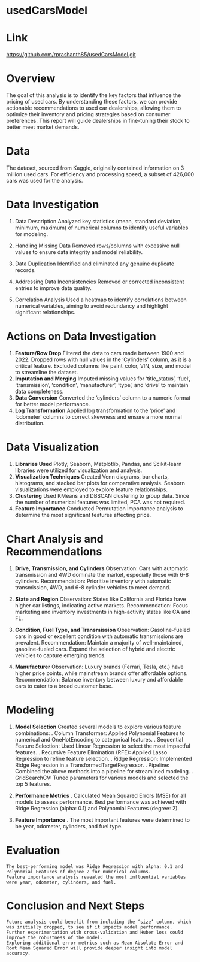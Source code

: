 # usedCarsModel


# Link 
  https://github.com/rprashanth85/usedCarsModel.git


# Overview

The goal of this analysis is to identify the key factors that influence the pricing of used cars. By understanding these factors, we can provide actionable recommendations to used car dealerships, allowing them to optimize their inventory and pricing strategies based on consumer preferences. This report will guide dealerships in fine-tuning their stock to better meet market demands.


# Data

The dataset, sourced from Kaggle, originally contained information on 3 million used cars. For efficiency and processing speed, a subset of 426,000 cars was used for the analysis.


# Data Investigation

1. Data Description
    Analyzed key statistics (mean, standard deviation, minimum, maximum) of numerical columns to identify useful variables for modeling.

2. Handling Missing Data
    Removed rows/columns with excessive null values to ensure data integrity and model reliability.

3. Data Duplication
    Identified and eliminated any genuine duplicate records.

4. Addressing Data Inconsistencies
    Removed or corrected inconsistent entries to improve data quality.

5. Correlation Analysis
    Used a heatmap to identify correlations between numerical variables, aiming to avoid redundancy and highlight significant relationships.


# Actions on Data Investigation

  1. **Feature/Row Drop**
	    Filtered the data to cars made between 1900 and 2022.
	    Dropped rows with null values in the ‘Cylinders’ column, as it is a critical feature.
	    Excluded columns like paint_color, VIN, size, and model to streamline the dataset.
  2. **Imputation and Merging**
  	  Imputed missing values for ‘title_status’, ‘fuel’, ‘transmission’, ‘condition’, ‘manufacturer’, ‘type’, and ‘drive’ to maintain data completeness.
  3. **Data Conversion**
    	Converted the ‘cylinders’ column to a numeric format for better model performance.
  4. **Log Transformation**
    	Applied log transformation to the ‘price’ and ‘odometer’ columns to correct skewness and ensure a more normal distribution.


# Data Visualization

  1.  **Libraries Used**
       Plotly, Seaborn, Matplotlib, Pandas, and Scikit-learn libraries were utilized for visualization and analysis.
  2.  **Visualization Techniques**
		  Created Venn diagrams, bar charts, histograms, and stacked bar plots for comparative analysis.
	    Seaborn visualizations were employed to explore feature relationships.
  3.  **Clustering**
      Used KMeans and DBSCAN clustering to group data. Since the number of numerical features was limited, PCA was not required.
  4.  **Feature Importance**
      Conducted Permutation Importance analysis to determine the most significant features affecting price.


# Chart Analysis and Recommendations

  1. **Drive, Transmission, and Cylinders**
	Observation: Cars with automatic transmission and 4WD dominate the market, especially those with 6-8 cylinders.
	Recommendation: Prioritize inventory with automatic transmission, 4WD, and 6-8 cylinder vehicles to meet demand.

  2. **State and Region**
	Observation: States like California and Florida have higher car listings, indicating active markets.
	Recommendation: Focus marketing and inventory investments in high-activity states like CA and FL.

  3. **Condition, Fuel Type, and Transmission**
	Observation: Gasoline-fueled cars in good or excellent condition with automatic transmissions are prevalent.
	Recommendation: Maintain a majority of well-maintained, gasoline-fueled cars. Expand the selection of hybrid and electric vehicles to capture emerging trends.

  4. **Manufacturer**
	Observation: Luxury brands (Ferrari, Tesla, etc.) have higher price points, while mainstream brands offer affordable options.
	Recommendation: Balance inventory between luxury and affordable cars to cater to a broad customer base.


# Modeling

   1. **Model Selection**
    Created several models to explore various feature combinations:
    .	Column Transformer: Applied Polynomial Features to numerical and OneHotEncoding to categorical features.
    .	Sequential Feature Selection: Used Linear Regression to select the most impactful features.
    .	Recursive Feature Elimination (RFE): Applied Lasso Regression to refine feature selection.
    .	Ridge Regression: Implemented Ridge Regression in a TransformedTargetRegressor.
    .	Pipeline: Combined the above methods into a pipeline for streamlined modeling.
    .	GridSearchCV: Tuned parameters for various models and selected the top 5 features.

   2. **Performance Metrics**
    .	Calculated Mean Squared Errors (MSE) for all models to assess performance.
      	Best performance was achieved with Ridge Regression (alpha: 0.1) and Polynomial Features (degree: 2).

   3. **Feature Importance**
    .	The most important features were determined to be year, odometer, cylinders, and fuel type.


# Evaluation
    The best-performing model was Ridge Regression with alpha: 0.1 and Polynomial Features of degree 2 for numerical columns.
    Feature importance analysis revealed the most influential variables were year, odometer, cylinders, and fuel.


# Conclusion and Next Steps
    Future analysis could benefit from including the ‘size’ column, which was initially dropped, to see if it impacts model performance.
    Further experimentation with cross-validation and Huber loss could improve the robustness of the model.
    Exploring additional error metrics such as Mean Absolute Error and Root Mean Squared Error will provide deeper insight into model accuracy.
